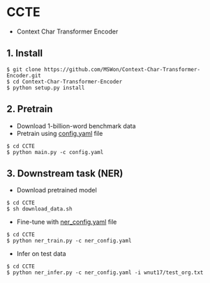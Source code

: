# CCTE
- Context Char Transformer Encoder

## 1. Install

```
$ git clone https://github.com/MSWon/Context-Char-Transformer-Encoder.git
$ cd Context-Char-Transformer-Encoder
$ python setup.py install
```

## 2. Pretrain

- Download 1-billion-word benchmark data
- Pretrain using [config.yaml](https://github.com/MSWon/Context-Char-Transformer-Encoder/blob/master/CCTE/config.yaml) file

```
$ cd CCTE
$ python main.py -c config.yaml
```

## 3. Downstream task (NER)

- Download pretrained model

```
$ cd CCTE
$ sh download_data.sh
```

- Fine-tune with [ner_config.yaml](https://github.com/MSWon/Context-Char-Transformer-Encoder/blob/master/CCTE/ner_config.yaml) file

```
$ cd CCTE
$ python ner_train.py -c ner_config.yaml
```

- Infer on test data

```
$ cd CCTE
$ python ner_infer.py -c ner_config.yaml -i wnut17/test_org.txt
```
